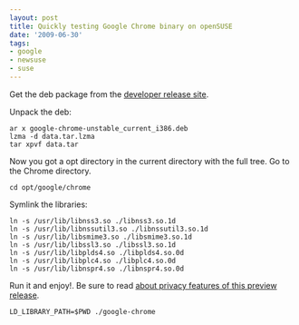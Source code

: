 ```yaml
---
layout: post
title: Quickly testing Google Chrome binary on openSUSE
date: '2009-06-30'
tags:
- google
- newsuse
- suse
---
```


Get the deb package from the [developer release site][1].

Unpack the deb:

```
ar x google-chrome-unstable_current_i386.deb
lzma -d data.tar.lzma
tar xpvf data.tar
```

Now you got a opt directory in the current directory with the full tree. Go to the Chrome directory.

```
cd opt/google/chrome
```

Symlink the libraries:

```
ln -s /usr/lib/libnss3.so ./libnss3.so.1d
ln -s /usr/lib/libnssutil3.so ./libnssutil3.so.1d
ln -s /usr/lib/libsmime3.so ./libsmime3.so.1d
ln -s /usr/lib/libssl3.so ./libssl3.so.1d
ln -s /usr/lib/libplds4.so ./libplds4.so.0d
ln -s /usr/lib/libplc4.so ./libplc4.so.0d
ln -s /usr/lib/libnspr4.so ./libnspr4.so.0d
```

Run it and enjoy!. Be sure to read [about privacy features of this preview release][2].

```
LD_LIBRARY_PATH=$PWD ./google-chrome
```

[1]: http://www.google.com/chrome/intl/en/eula_dev.html?dl=unstable_i386_deb  
 [2]: http://www.google.com/chrome/intl/en/privacy_linux.html

